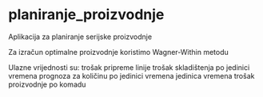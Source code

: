 # planiranje_proizvodnje

Aplikacija za planiranje serijske proizvodnje

Za izračun optimalne proizvodnje koristimo Wagner-Within metodu

Ulazne vrijednosti su:
trošak pripreme linije
trošak skladištenja po jedinici vremena
prognoza za količinu po jedinici vremena
jedinica vremena
trošak proizvodnje po komadu
